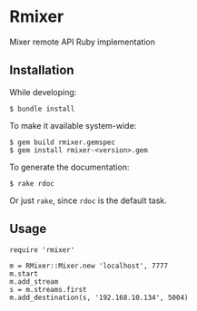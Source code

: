 # Rmixer

Mixer remote API Ruby implementation

## Installation

While developing:

    $ bundle install

To make it available system-wide:

    $ gem build rmixer.gemspec
    $ gem install rmixer-<version>.gem

To generate the documentation:

    $ rake rdoc

Or just `rake`, since `rdoc` is the default task.

## Usage

    require 'rmixer'

    m = RMixer::Mixer.new 'localhost', 7777
    m.start
    m.add_stream
    s = m.streams.first
    m.add_destination(s, '192.168.10.134', 5004)
